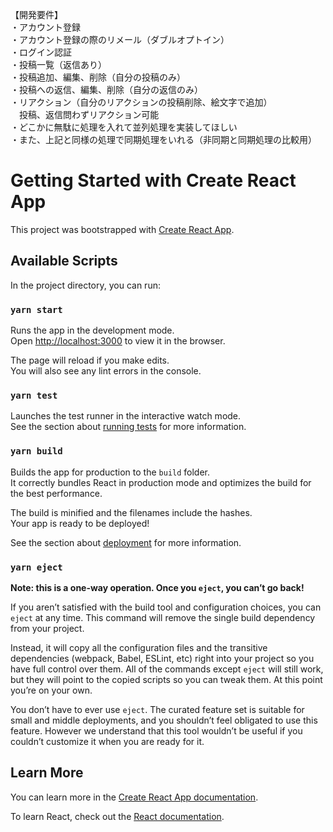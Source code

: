 【開発要件】  
・アカウント登録  
・アカウント登録の際のリメール（ダブルオプトイン）  
・ログイン認証  
・投稿一覧（返信あり）  
・投稿追加、編集、削除（自分の投稿のみ）  
・投稿への返信、編集、削除（自分の返信のみ）  
・リアクション（自分のリアクションの投稿削除、絵文字で追加）  
　投稿、返信問わずリアクション可能  
・どこかに無駄に処理を入れて並列処理を実装してほしい  
・また、上記と同様の処理で同期処理をいれる（非同期と同期処理の比較用）  

# Getting Started with Create React App

This project was bootstrapped with [Create React App](https://github.com/facebook/create-react-app).

## Available Scripts

In the project directory, you can run:

### `yarn start`

Runs the app in the development mode.\
Open [http://localhost:3000](http://localhost:3000) to view it in the browser.

The page will reload if you make edits.\
You will also see any lint errors in the console.

### `yarn test`

Launches the test runner in the interactive watch mode.\
See the section about [running tests](https://facebook.github.io/create-react-app/docs/running-tests) for more information.

### `yarn build`

Builds the app for production to the `build` folder.\
It correctly bundles React in production mode and optimizes the build for the best performance.

The build is minified and the filenames include the hashes.\
Your app is ready to be deployed!

See the section about [deployment](https://facebook.github.io/create-react-app/docs/deployment) for more information.

### `yarn eject`

**Note: this is a one-way operation. Once you `eject`, you can’t go back!**

If you aren’t satisfied with the build tool and configuration choices, you can `eject` at any time. This command will remove the single build dependency from your project.

Instead, it will copy all the configuration files and the transitive dependencies (webpack, Babel, ESLint, etc) right into your project so you have full control over them. All of the commands except `eject` will still work, but they will point to the copied scripts so you can tweak them. At this point you’re on your own.

You don’t have to ever use `eject`. The curated feature set is suitable for small and middle deployments, and you shouldn’t feel obligated to use this feature. However we understand that this tool wouldn’t be useful if you couldn’t customize it when you are ready for it.

## Learn More

You can learn more in the [Create React App documentation](https://facebook.github.io/create-react-app/docs/getting-started).

To learn React, check out the [React documentation](https://reactjs.org/).
